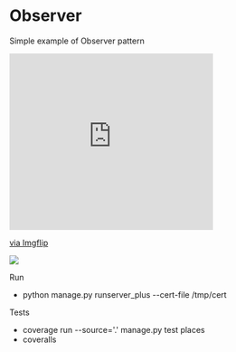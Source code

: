 # Observer
 Simple example of Observer pattern 
<div style="width:360px;max-width:100%;"><div style="height:0;padding-bottom:86.67%;position:relative;"><iframe width="360" height="312" style="position:absolute;top:0;left:0;width:100%;height:100%;" frameBorder="0" src="https://imgflip.com/embed/4ny92n"></iframe></div><p><a href="https://imgflip.com/gif/4ny92n">via Imgflip</a></p></div>

<a href="https://imgflip.com/gif/4ny92n"><img src="https://i.imgflip.com/4ny92n.gif"></a>

Run
+ python manage.py runserver_plus --cert-file /tmp/cert

Tests
+ coverage run  --source='.' manage.py test places
+ coveralls
